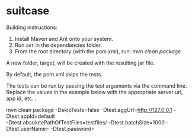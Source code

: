 # suitcase

Building instructions:

1. Install Maven and Ant onto your system.
1. Run `ant` in the dependencies folder. 
1. From the root directory (with the pom.xml), run: *mvn clean package*

A new folder, target, will be created with the resulting jar file. 

By default, the pom.xml skips the tests.  

The tests can be run by passing the test arguments via the command line.  Replace the values in the example below with the appropriate server url, app id, etc. :

mvn clean package -DskipTests=false -Dtest.aggUrl=http://127.0.0.1 -Dtest.appId=default \
-Dtest.absolutePathOfTestFiles=testfiles/  -Dtest.batchSize=1000 -Dtest.userName=<user> -Dtest.password=<password>